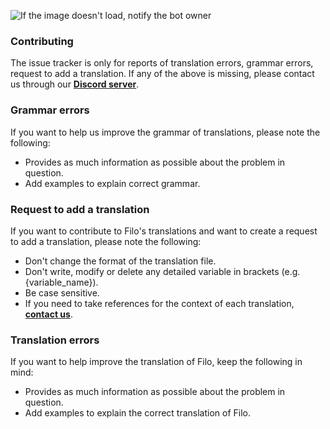 ![If the image doesn't load, notify the bot owner](https://media.discordapp.net/attachments/598921416993275909/779060919959289956/Contributing.png?width=1080&height=135)

### Contributing
The issue tracker is only for reports of translation errors, grammar errors, request to add a translation. If any of the above is missing, please contact us through our **[Discord server](https://filobot.xyz)**.

### Grammar errors
If you want to help us improve the grammar of translations, please note the following:
- Provides as much information as possible about the problem in question.
- Add examples to explain correct grammar.

### Request to add a translation
If you want to contribute to Filo's translations and want to create a request to add a translation, please note the following:
- Don't change the format of the translation file.
- Don't write, modify or delete any detailed variable in brackets (e.g. {variable_name}).
- Be case sensitive.
- If you need to take references for the context of each translation, **[contact us](https://filobot.xyz)**.


### Translation errors
If you want to help improve the translation of Filo, keep the following in mind:
- Provides as much information as possible about the problem in question.
- Add examples to explain the correct translation of Filo.

